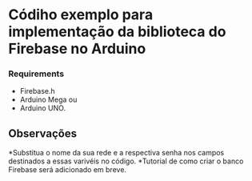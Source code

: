 # Códiho exemplo para implementação da biblioteca do Firebase no Arduino 

### Requirements
* Firebase.h
* Arduino Mega ou
* Arduino UNO.

## Observações
*Substitua o nome da sua rede e a respectiva senha nos campos destinados a essas varivéis no código. 
*Tutorial de como criar o banco Firebase será adicionado em breve.
